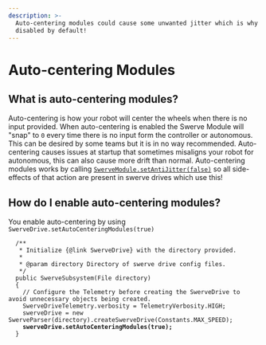 ```yaml
---
description: >-
  Auto-centering modules could cause some unwanted jitter which is why it is
  disabled by default!
---
```


# Auto-centering Modules

## What is auto-centering modules?

Auto-centering is how your robot will center the wheels when there is no input provided. When auto-centering is enabled the Swerve Module will "snap" to `0` every time there is no input form the controller or autonomous. This can be desired by some teams but it is in no way recommended. Auto-centering causes issues at startup that sometimes misaligns your robot for autonomous, this can also cause more drift than normal. Auto-centering modules works by calling [`SwerveModule.setAntiJitter(false)`](https://broncbotz3481.github.io/YAGSL-Lib/docs/swervelib/SwerveModule.html#setAntiJitter\(boolean\)) so all side-effects of that action are present in swerve drives which use this!

## How do I enable auto-centering modules?

You enable auto-centering by using `SwerveDrive.setAutoCenteringModules(true)`

<pre class="language-java"><code class="lang-java">  /**
   * Initialize {@link SwerveDrive} with the directory provided.
   *
   * @param directory Directory of swerve drive config files.
   */
  public SwerveSubsystem(File directory)
  {
    // Configure the Telemetry before creating the SwerveDrive to avoid unnecessary objects being created.
    SwerveDriveTelemetry.verbosity = TelemetryVerbosity.HIGH;
    swerveDrive = new SwerveParser(directory).createSwerveDrive(Constants.MAX_SPEED);
<strong>    swerveDrive.setAutoCenteringModules(true);
</strong>  }
</code></pre>

